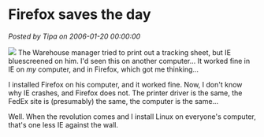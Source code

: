 # Firefox saves the day

*Posted by Tipa on 2006-01-20 00:00:00*

![](http://sfx-images.mozilla.org/affiliates/Buttons/180x60/safer.gif) The Warehouse manager tried to print out a tracking sheet, but IE bluescreened on him. I'd seen this on another computer... It worked fine in IE on *my* computer, and in Firefox, which got me thinking...

I installed Firefox on his computer, and it worked fine. Now, I don't know why IE crashes, and Firefox does not. The printer driver is the same, the FedEx site is (presumably) the same, the computer is the same...

Well. When the revolution comes and I install Linux on everyone's computer, that's one less IE against the wall.

